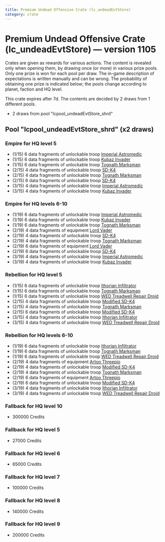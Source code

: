 ```yaml
---
title: Premium Undead Offensive Crate (lc_undeadEvtStore)
category: crate
---
```


# Premium Undead Offensive Crate (lc_undeadEvtStore) — version 1105

Crates are given as rewards for various actions. The content is revealed only when opening them, by drawing once (or more) in various prize pools. Only one prize is won for each pool per draw. The in-game description of expectations is written manually and can be wrong. The probability of obtaining one prize is indicated below; the pools change according to planet, faction and HQ level.

This crate expires after 7d. The contents are decided by 2 draws from 1 different pools.
  * 2 draws from pool "lcpool_undeadEvtStore_shrd"

## Pool "lcpool_undeadEvtStore_shrd" (x2 draws)

### Empire for HQ level 5

  * (1/15) 6 data fragments of unlockable troop [Imperial Astromedic](R5Medic)
  * (1/15) 6 data fragments of unlockable troop [Kubaz Invader](KubazInvader)
  * (1/15) 6 data fragments of unlockable troop [Tognath Marksman](EmpireTognath)
  * (2/15) 4 data fragments of unlockable troop [SD-K4](HeroEmpireSpiderDroid)
  * (2/15) 4 data fragments of unlockable troop [Tognath Marksman](EmpireTognath)
  * (2/15) 6 data fragments of unlockable troop [SD-K4](HeroEmpireSpiderDroid)
  * (3/15) 4 data fragments of unlockable troop [Imperial Astromedic](R5Medic)
  * (3/15) 4 data fragments of unlockable troop [Kubaz Invader](KubazInvader)

### Empire for HQ levels 6-10

  * (1/19) 6 data fragments of unlockable troop [Imperial Astromedic](R5Medic)
  * (1/19) 6 data fragments of unlockable troop [Kubaz Invader](KubazInvader)
  * (1/19) 6 data fragments of unlockable troop [Tognath Marksman](EmpireTognath)
  * (2/19) 4 data fragments of equipment [Lord Vader](eqpEmpireLordVader)
  * (2/19) 4 data fragments of unlockable troop [SD-K4](HeroEmpireSpiderDroid)
  * (2/19) 4 data fragments of unlockable troop [Tognath Marksman](EmpireTognath)
  * (2/19) 6 data fragments of equipment [Lord Vader](eqpEmpireLordVader)
  * (2/19) 6 data fragments of unlockable troop [SD-K4](HeroEmpireSpiderDroid)
  * (3/19) 4 data fragments of unlockable troop [Imperial Astromedic](R5Medic)
  * (3/19) 4 data fragments of unlockable troop [Kubaz Invader](KubazInvader)

### Rebellion for HQ level 5

  * (1/15) 6 data fragments of unlockable troop [Ithorian Infiltrator](IthorianInfiltrator)
  * (1/15) 6 data fragments of unlockable troop [Tognath Marksman](RebelTognath)
  * (1/15) 6 data fragments of unlockable troop [WED Treadwell Repair Droid](Treadwell)
  * (2/15) 4 data fragments of unlockable troop [Modified SD-K4](HeroRebelSpiderDroid)
  * (2/15) 4 data fragments of unlockable troop [Tognath Marksman](RebelTognath)
  * (2/15) 6 data fragments of unlockable troop [Modified SD-K4](HeroRebelSpiderDroid)
  * (3/15) 4 data fragments of unlockable troop [Ithorian Infiltrator](IthorianInfiltrator)
  * (3/15) 4 data fragments of unlockable troop [WED Treadwell Repair Droid](Treadwell)

### Rebellion for HQ levels 6-10

  * (1/19) 6 data fragments of unlockable troop [Ithorian Infiltrator](IthorianInfiltrator)
  * (1/19) 6 data fragments of unlockable troop [Tognath Marksman](RebelTognath)
  * (1/19) 6 data fragments of unlockable troop [WED Treadwell Repair Droid](Treadwell)
  * (2/19) 4 data fragments of equipment [Artoo  Threepio](eqpRebelArtoo)
  * (2/19) 4 data fragments of unlockable troop [Modified SD-K4](HeroRebelSpiderDroid)
  * (2/19) 4 data fragments of unlockable troop [Tognath Marksman](RebelTognath)
  * (2/19) 6 data fragments of equipment [Artoo  Threepio](eqpRebelArtoo)
  * (2/19) 6 data fragments of unlockable troop [Modified SD-K4](HeroRebelSpiderDroid)
  * (3/19) 4 data fragments of unlockable troop [Ithorian Infiltrator](IthorianInfiltrator)
  * (3/19) 4 data fragments of unlockable troop [WED Treadwell Repair Droid](Treadwell)

### Fallback for HQ level 10

  * 300000 Credits

### Fallback for HQ level 5

  * 27000 Credits

### Fallback for HQ level 6

  * 65000 Credits

### Fallback for HQ level 7

  * 100000 Credits

### Fallback for HQ level 8

  * 140000 Credits

### Fallback for HQ level 9

  * 200000 Credits